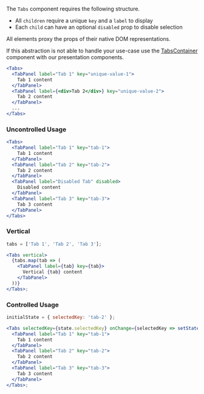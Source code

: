 The `Tabs` component requires the following structure.

- All `children` require a unique `key` and a `label` to display
- Each `child` can have an optional `disabled` prop to disable selection

All elements proxy the props of their native DOM representations.

If this abstraction is not able to handle your use-case use the
[TabsContainer](#tabscontainer) component with our presentation components.

```jsx static
<Tabs>
  <TabPanel label="Tab 1" key="unique-value-1">
    Tab 1 content
  </TabPanel>
  <TabPanel label={<div>Tab 2</div>} key="unique-value-2">
    Tab 2 content
  </TabPanel>
  ...
</Tabs>
```

### Uncontrolled Usage

```jsx
<Tabs>
  <TabPanel label="Tab 1" key="tab-1">
    Tab 1 content
  </TabPanel>
  <TabPanel label="Tab 2" key="tab-2">
    Tab 2 content
  </TabPanel>
  <TabPanel label="Disabled Tab" disabled>
    Disabled content
  </TabPanel>
  <TabPanel label="Tab 3" key="tab-3">
    Tab 3 content
  </TabPanel>
</Tabs>
```

### Vertical

```jsx
tabs = ['Tab 1', 'Tab 2', 'Tab 3'];

<Tabs vertical>
  {tabs.map(tab => (
    <TabPanel label={tab} key={tab}>
      Vertical {tab} content
    </TabPanel>
  ))}
</Tabs>;
```

### Controlled Usage

```jsx
initialState = { selectedKey: 'tab-2' };

<Tabs selectedKey={state.selectedKey} onChange={selectedKey => setState({ selectedKey })}>
  <TabPanel label="Tab 1" key="tab-1">
    Tab 1 content
  </TabPanel>
  <TabPanel label="Tab 2" key="tab-2">
    Tab 2 content
  </TabPanel>
  <TabPanel label="Tab 3" key="tab-3">
    Tab 3 content
  </TabPanel>
</Tabs>;
```
